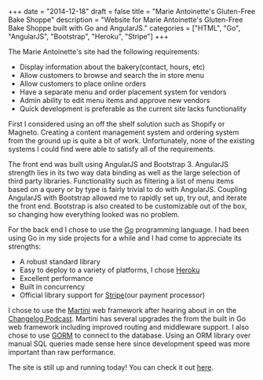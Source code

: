 +++
date = "2014-12-18"
draft = false
title = "Marie Antoinette's Gluten-Free Bake Shoppe"
description = "Website for Marie Antoinette's Gluten-Free Bake Shoppe built with Go and AngularJS."
categories = ["HTML", "Go", "AngularJS", "Bootstrap", "Heroku", "Stripe"]
+++


The Marie Antoinette's site had the following requirements:

* Display information about the bakery(contact, hours, etc)
* Allow customers to browse and search the in store menu
* Allow customers to place online orders
* Have a separate menu and order placement system for vendors
* Admin ability to edit menu items and approve new vendors
* Quick development is preferable as the current site lacks functionality

First I considered using an off the shelf solution such as Shopify or Magneto. Creating a content management system and ordering system from the ground up is quite a bit of work. Unfortunately, none of the existing systems I could find were able to satisfy all of the requirements.

The front end was built using AngularJS and Bootstrap 3. AngularJS strength lies in its two way data binding as well as the large selection of third party libraries. Functionality such as filtering a list of menu items based on a query or by type is fairly trivial to do with AngularJS. Coupling AngularJS with Bootstrap allowed me to rapidly set up, try out, and iterate the front end. Bootstrap is also created to be customizable out of the box, so changing how everything looked was no problem.

For the back end I chose to use the [Go](http://golang.org/) programming language. I had been using Go in my side projects for a while and I had come to appreciate its strengths:

* A robust standard library
* Easy to deploy to a variety of platforms, I chose [Heroku](https://www.heroku.com/)
* Excellent performance
* Built in concurrency
* Official library support for [Stripe](https://stripe.com/)(our payment processor)

I chose to use the [Martini](http://martini.codegangsta.io/) web framework after hearing about in on the [Changelog Podcast](https://changelog.com/117/). Martini has several upgrades the from the built in Go web framework including improved routing and middleware support. I also chose to use [GORM](https://github.com/jinzhu/gorm) to connect to the database. Using an ORM library over manual SQL queries made sense here since development speed was more important than raw performance.

The site is still up and running today! You can check it out [here](https://www.mariesglutenfree.com).
